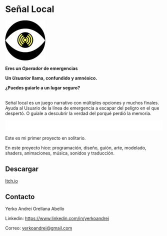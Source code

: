 # Señal Local
<img src="https://github.com/YerkoAndrei/SennalLocal/blob/main/Assets/Texturas/%C3%8Dcono.png" height="128" width="128">

<b>Eres un <i>Operador</i> de emergencias</b>

<b>Un <i>Usuarior</i> llama, confundido y amnésico.</b>

<b>¿Puedes guiarle a un lugar seguro?</b>
<br>
<br>

Señal local es un juego narrativo con múltiples opciones y muchos finales. Ayuda al Usuario de la línea de emergencia a escapar del peligro en el que despertó. O guíale a descubrir la verdad del porqué perdió la memoria.
<br>

<img src="https://github.com/YerkoAndrei/SennalLocal/blob/main/Assets/Texturas/Deco.png" width="512">
<br>

Este es mi primer proyecto en solitario.

En este proyecto hice: programación, diseño, guión, arte, modelado, shaders, animaciones, música, sonidos y traducción.

## Descargar
<a href="https://yerkoandrei.itch.io/local-signal">Itch.io</a>

## Contacto
Yerko Andrei Orellana Abello

Linkedin: https://www.linkedin.com/in/yerkoandrei

Correo:  yerkoandrei@gmail.com
